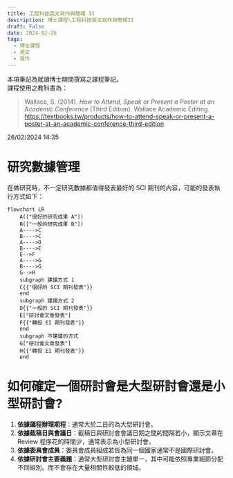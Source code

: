 ```yaml
---
title: 工程科技英文寫作與簡報 II
description: 博士課程\工程科技英文寫作與簡報II
draft: False
date: 2024-02-26
tags:
  - 博士課程
  - 英文
  - 寫作
---
```

本項筆記為就讀博士期間撰寫之課程筆記。  
課程使用之教科書為：  
> Wallace, S. (2014). <i>How to Attend, Speak or Present a Poster at an Academic Conference</i> (Third Edition). Wallace Academic Editing. https://textbooks.tw/products/how-to-attend-speak-or-present-a-poster-at-an-academic-conference-third-edition

26/02/2024 14:35
# 研究數據管理
在做研究時，不一定研究數據都值得發表最好的 SCI 期刊的內容，可能的發表執行方式如下：
```mermaid
flowchart LR
	A(["很好的研究成果 A"])
	B(["一般的研究成果 B"])
	A---->C
	B---->C
	A---->D
	B---->E
	E-->F
	A---->G
	B---->G
	G-->H
	subgraph 建議方式 1
	C{{"很好的 SCI 期刊發表"}}
	end
	subgraph 建議方式 2
	D{{"一般的 SCI 期刊發表"}}
	E["研討會文章發表"]
	F{{"轉投 EI 期刊發表"}}
	end
	subgraph 不建議的方式
	G["研討會文章發表"]
	H{{"轉投 EI 期刊發表"}}
	end
```

# 如何確定一個研討會是大型研討會還是小型研討會?
1. **依據議程辦理期程**：通常大於二日的為大型研討會。
2. **依據截稿日與會議日**：截稿日與研討會會議日期之間的間隔若小，顯示文章在 Review 程序花的時間少，通常表示為小型研討會。
3. **依據委員會成員**：委員會成員組成若皆為同一個國家通常不是國際研討會。
4. **依據研討會主要義題**：通常大型研討會主題單一，其中可能依照專業細節分配不同組別。而不會存在大量相關性較低的領域。